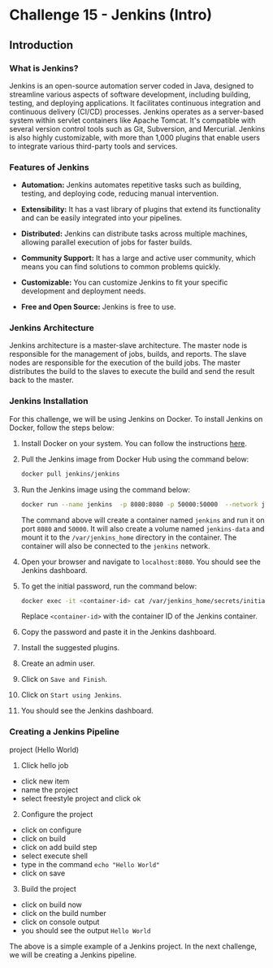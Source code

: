 # Challenge 15 - Jenkins (Intro)

## Introduction

### What is Jenkins?
Jenkins is an open-source automation server coded in Java, designed to streamline various aspects of software development, including building, testing, and deploying applications. It facilitates continuous integration and continuous delivery (CI/CD) processes. Jenkins operates as a server-based system within servlet containers like Apache Tomcat. It's compatible with several version control tools such as Git, Subversion, and Mercurial. Jenkins is also highly customizable, with more than 1,000 plugins that enable users to integrate various third-party tools and services.

### Features of Jenkins
- **Automation:** Jenkins automates repetitive tasks such as building, testing, and deploying code, reducing manual intervention.

- **Extensibility:** It has a vast library of plugins that extend its functionality and can be easily integrated into your pipelines.

- **Distributed:** Jenkins can distribute tasks across multiple machines, allowing parallel execution of jobs for faster builds.

- **Community Support:** It has a large and active user community, which means you can find solutions to common problems quickly.

- **Customizable:** You can customize Jenkins to fit your specific development and deployment needs.

- **Free and Open Source:** Jenkins is free to use.

### Jenkins Architecture
Jenkins architecture is a master-slave architecture. The master node is responsible for the management of jobs, builds, and reports. The slave nodes are responsible for the execution of the build jobs. The master distributes the build to the slaves to execute the build and send the result back to the master.

### Jenkins Installation

For this challenge, we will be using Jenkins on Docker. To install Jenkins on Docker, follow the steps below:

1. Install Docker on your system. You can follow the instructions [here](https://docs.docker.com/get-docker/).

2. Pull the Jenkins image from Docker Hub using the command below:

    ```bash
    docker pull jenkins/jenkins
    ```
3. Run the Jenkins image using the command below:

    ```bash
    docker run --name jenkins  -p 8080:8080 -p 50000:50000  --network jenkins  -v jenkins-data:/var/jenkins_home  jenkins/jenkins:latest

    ```
    The command above will create a container named `jenkins` and run it on port `8080` and `50000`. It will also create a volume named `jenkins-data` and mount it to the `/var/jenkins_home` directory in the container. The container will also be connected to the `jenkins` network.
    
4. Open your browser and navigate to `localhost:8080`. You should see the Jenkins dashboard.

5. To get the initial password, run the command below:

    ```bash
    docker exec -it <container-id> cat /var/jenkins_home/secrets/initialAdminPassword
    ```
    Replace `<container-id>` with the container ID of the Jenkins container.

6. Copy the password and paste it in the Jenkins dashboard.

7. Install the suggested plugins.

8. Create an admin user.

9. Click on `Save and Finish`.

10. Click on `Start using Jenkins`.

11. You should see the Jenkins dashboard.

### Creating a Jenkins Pipeline

project (Hello World)

1. Click hello job
- click new item
- name the project
- select freestyle project and click ok

2. Configure the project
- click on configure
- click on build
- click on add build step
- select execute shell
- type in the command `echo "Hello World"`
- click on save

3. Build the project
- click on build now
- click on the build number
- click on console output
- you should see the output `Hello World`

The above is a simple example of a Jenkins project. In the next challenge, we will be creating a Jenkins pipeline.




